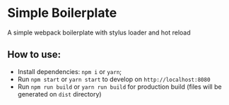 # Simple Boilerplate

A simple webpack boilerplate with stylus loader and hot reload

## How to use:

- Install dependencies: `npm i` or `yarn`;
- Run `npm start` or `yarn start` to develop on `http://localhost:8080`
- Run `npm run build` or `yarn run build` for production build (files will be generated on `dist` directory)
